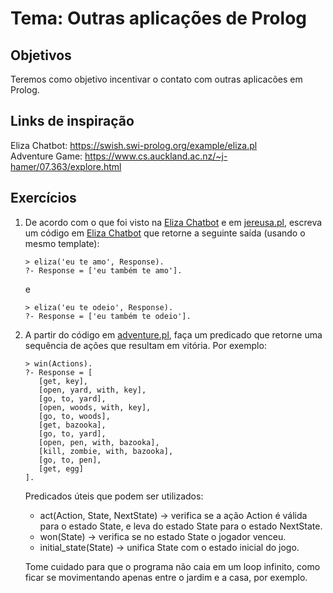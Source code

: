 # Tema: Outras aplicações de Prolog


## Objetivos
Teremos como objetivo incentivar o contato com outras aplicacões em Prolog.



## Links de inspiração
Eliza Chatbot: https://swish.swi-prolog.org/example/eliza.pl   
Adventure Game: https://www.cs.auckland.ac.nz/~j-hamer/07.363/explore.html



## Exercícios

1. De acordo com o que foi visto na [Eliza Chatbot](https://swish.swi-prolog.org/example/eliza.pl) e em [jereusa.pl](https://github.com/elc117/t2-2022a-matheus_jhuan), escreva um código em [Eliza Chatbot](https://swish.swi-prolog.org/example/eliza.pl) que retorne a seguinte saída (usando o mesmo template):

   ```
   > eliza('eu te amo', Response).
   ?- Response = ['eu também te amo'].
   ```
   e
   ```
   > eliza('eu te odeio', Response).
   ?- Response = ['eu também te odeio'].
   ```
   
2. A partir do código em [adventure.pl](https://github.com/elc117/t2-2022a-matheus_jhuan/blob/main/adventure.pl), faça um predicado que retorne uma sequência de ações que resultam em vitória. Por exemplo:
   ```
   > win(Actions).
   ?- Response = [
      [get, key],
      [open, yard, with, key],
      [go, to, yard],
      [open, woods, with, key],
      [go, to, woods],
      [get, bazooka],
      [go, to, yard],
      [open, pen, with, bazooka],
      [kill, zombie, with, bazooka],
      [go, to, pen],
      [get, egg]
   ].
   ```
   Predicados úteis que podem ser utilizados:
      - act(Action, State, NextState) -> verifica se a ação Action é válida para o estado State, e leva do estado State para o estado NextState.
      - won(State) -> verifica se no estado State o jogador venceu.
      - initial_state(State) -> unifica State com o estado inicial do jogo.

   Tome cuidado para que o programa não caia em um loop infinito, como ficar se movimentando apenas entre o jardim e a casa, por exemplo.
